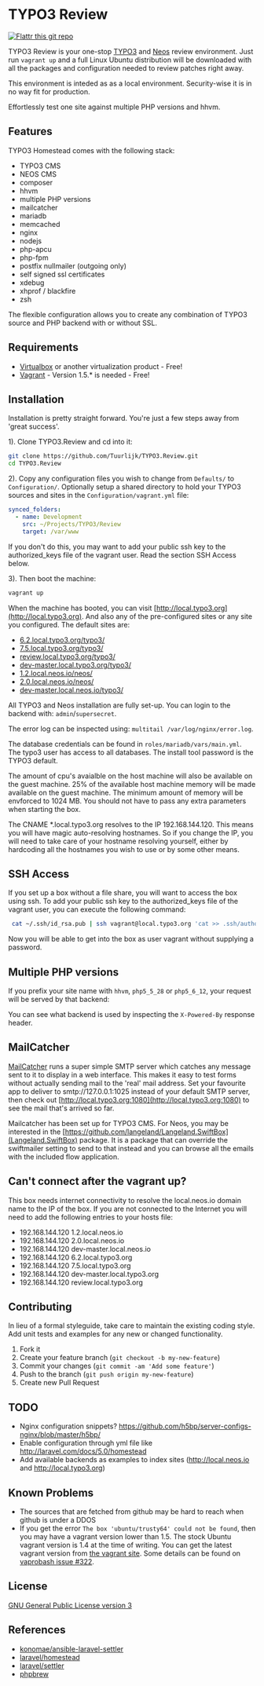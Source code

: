 TYPO3 Review
============

[![Flattr this git repo](http://api.flattr.com/button/flattr-badge-large.png)](https://flattr.com/submit/auto?user_id=Tuurlijk&url=https://github.com/Tuurlijk/TYPO3.Review&title=TYPO3.Review&language=Ansible&tags=github&category=software)

TYPO3 Review is your one-stop [TYPO3](http://typo3.org) and [Neos](http://neos.io) review environment. Just run `vagrant up` and a full Linux Ubuntu distribution will be downloaded with all the packages and configuration needed to review patches right away.

This environment is inteded as as a local environment. Security-wise it is in no way fit for production.

Effortlessly test one site against multiple PHP versions and hhvm.

Features
--------

TYPO3 Homestead comes with the following stack:

* TYPO3 CMS
* NEOS CMS
* composer
* hhvm
* multiple PHP versions
* mailcatcher
* mariadb
* memcached
* nginx
* nodejs
* php-apcu
* php-fpm
* postfix nullmailer (outgoing only)
* self signed ssl certificates
* xdebug
* xhprof / blackfire
* zsh

The flexible configuration allows you to create any combination of TYPO3 source and PHP backend with or without SSL.

Requirements
------------

* [Virtualbox](https://www.virtualbox.org/) or another virtualization product - Free!
* [Vagrant](http://www.vagrantup.com/) - Version 1.5.* is needed - Free!

Installation
------------

Installation is pretty straight forward. You're just a few steps away from 'great success'.

1). Clone TYPO3.Review and cd into it:
```bash
git clone https://github.com/Tuurlijk/TYPO3.Review.git
cd TYPO3.Review
```

2). Copy any configuration files you wish to change from `Defaults/` to `Configuration/`. Optionally setup a shared directory to hold your TYPO3 sources and sites in the `Configuration/vagrant.yml` file:

```yaml
synced_folders:
  - name: Development
    src: ~/Projects/TYPO3/Review
    target: /var/www
```

If you don't do this, you may want to add your public ssh key to the authorized_keys file of the vagrant user. Read the section SSH Access below.

3). Then boot the machine:
```bash
vagrant up
```
When the machine has booted, you can visit [http://local.typo3.org](http://local.typo3.org). And also any of the pre-configured sites or any site you configured. The default sites are:

* [6.2.local.typo3.org/typo3/](http://6.2.local.typo3.org/typo3/)
* [7.5.local.typo3.org/typo3/](http://7.5.local.typo3.org/typo3/)
* [review.local.typo3.org/typo3/](http://review.local.typo3.org/typo3/)
* [dev-master.local.typo3.org/typo3/](http://dev-master.local.typo3.org/typo3/)
* [1.2.local.neos.io/neos/](http://1.2.local.neos.io/neos/)
* [2.0.local.neos.io/neos/](http://2.0.local.neos.io/neos/)
* [dev-master.local.neos.io/typo3/](http://dev-master.local.neos.io/typo3/)

All TYPO3 and Neos installation are fully set-up. You can login to the backend with: `admin`/`supersecret`.

The error log can be inspected using: `multitail /var/log/nginx/error.log`.

The database credentials can be found in `roles/mariadb/vars/main.yml`. The typo3 user has access to all databases. The install tool password is the TYPO3 default.

The amount of cpu's avaialble on the host machine will also be available on the guest machine. 25% of the available host machine memory will be made available on the guest machine. The minimum amount of memory will be envforced to 1024 MB. You should not have to pass any extra parameters when starting the box.

The CNAME *.local.typo3.org resolves to the IP 192.168.144.120. This means you will have magic auto-resolving hostnames. So if you change the IP, you will need to take care of your hostname resolving yourself, either by hardcoding all the hostnames you wish to use or by some other means.

SSH Access
----------

If you set up a box without a file share, you will want to access the box using ssh. To add your public ssh key to the authorized_keys file of the vagrant user, you can execute the following command:

```bash
 cat ~/.ssh/id_rsa.pub | ssh vagrant@local.typo3.org 'cat >> .ssh/authorized_keys'
```

Now you will be able to get into the box as user vagrant without supplying a password.

Multiple PHP versions
---------------------

If you prefix your site name with `hhvm`,  `php5_5_28` or `php5_6_12`, your request will be served by that backend:

You can see what backend is used by inspecting the `X-Powered-By` response header.

MailCatcher
-----------

[MailCatcher](http://mailcatcher.me/) runs a super simple SMTP server which catches any message sent to it to display in a web interface. This makes it easy to test forms without actually sending mail to the 'real' mail address. Set your favourite app to deliver to smtp://127.0.0.1:1025 instead of your default SMTP server, then check out [http://local.typo3.org:1080](http://local.typo3.org:1080) to see the mail that's arrived so far.

Mailcatcher has been set up for TYPO3 CMS. For Neos, you may be interested in the [https://github.com/langeland/Langeland.SwiftBox](Langeland.SwiftBox) package. It is a package that can override the swiftmailer setting to send to that instead and you can browse all the emails with the included flow application.

Can't connect after the vagrant up?
-----------------------------------

This box needs internet connectivity to resolve the local.neos.io domain name to the IP of the box. If you are not connected to the Internet you will need to add the following entries to your hosts file:

* 192.168.144.120 1.2.local.neos.io
* 192.168.144.120 2.0.local.neos.io
* 192.168.144.120 dev-master.local.neos.io
* 192.168.144.120 6.2.local.typo3.org
* 192.168.144.120 7.5.local.typo3.org
* 192.168.144.120 dev-master.local.typo3.org
* 192.168.144.120 review.local.typo3.org

Contributing
------------

In lieu of a formal styleguide, take care to maintain the existing coding style. Add unit tests and examples for any new or changed functionality.

1. Fork it
2. Create your feature branch (`git checkout -b my-new-feature`)
3. Commit your changes (`git commit -am 'Add some feature'`)
4. Push to the branch (`git push origin my-new-feature`)
5. Create new Pull Request

TODO
----

* Nginx configuration snippets?
  https://github.com/h5bp/server-configs-nginx/blob/master/h5bp/
* Enable configuration through yml file like http://laravel.com/docs/5.0/homestead
* Add available backends as examples to index sites (http://local.neos.io and http://local.typo3.org)

Known Problems
--------------

* The sources that are fetched from github may be hard to reach when github is under a DDOS
* If you get the error `The box 'ubuntu/trusty64' could not be found`, then you may have a vagrant version lower than 1.5. The stock Ubuntu vagrant version is 1.4 at the time of writing. You can get the latest vagrant version from [the vagrant site](https://www.vagrantup.com/downloads). Some details can be found on [vaprobash issue #322](https://github.com/fideloper/Vaprobash/issues/322).

License
-------

[GNU General Public License version 3](https://www.gnu.org/licenses/gpl-3.0.html)

References
----------

- [konomae/ansible-laravel-settler](https://github.com/konomae/ansible-laravel-settler)
- [laravel/homestead](https://github.com/laravel/homestead)
- [laravel/settler](https://github.com/laravel/settler)
- [phpbrew](https://github.com/phpbrew/phpbrew)
